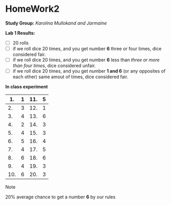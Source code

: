# HomeWork2
**Study Group:** _Karolina Mullokand and Jarmaine_

**Lab 1 Results:** 
- [ ] 20 rolls
- [ ] if we roll dice 20 times, and you get number **6** three or four times, dice considered fair.
- [ ] if we roll dice 20 times, and you get number **6** less than _three or more than four times_, dice considered unfair.
- [ ] if we roll dice 20 times, and you get number **1 and 6** (or any opposites of each other) same amout of times, dice considered fair.

**In class experiment**

|1.| 1| 11.|5|
|---|---|---|---|
|2.| 3|12.|1|
|3.| 4|13.|6|
|4.|2|14.|3|
|5.| 4|15.|3|
|6.|5|16.|4|
|7.|4|17.|5|
|8.|6|18.|6|
|9.|4|19.|3|
|10.|6|20.|3|

> [!NOTE]
> 20% average chance to get a number **6** by our rules
